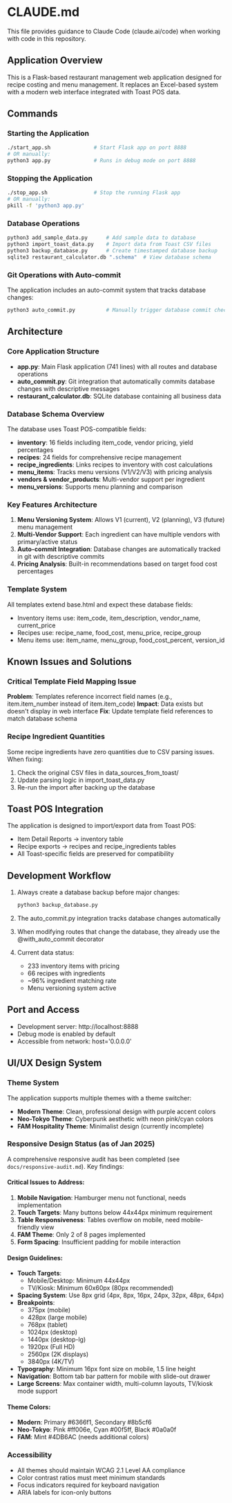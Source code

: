 # CLAUDE.md

This file provides guidance to Claude Code (claude.ai/code) when working with code in this repository.

## Application Overview

This is a Flask-based restaurant management web application designed for recipe costing and menu management. It replaces an Excel-based system with a modern web interface integrated with Toast POS data.

## Commands

### Starting the Application
```bash
./start_app.sh              # Start Flask app on port 8888
# OR manually:
python3 app.py              # Runs in debug mode on port 8888
```

### Stopping the Application
```bash
./stop_app.sh               # Stop the running Flask app
# OR manually:
pkill -f 'python3 app.py'
```

### Database Operations
```bash
python3 add_sample_data.py      # Add sample data to database
python3 import_toast_data.py    # Import data from Toast CSV files
python3 backup_database.py      # Create timestamped database backup
sqlite3 restaurant_calculator.db ".schema"  # View database schema
```

### Git Operations with Auto-commit
The application includes an auto-commit system that tracks database changes:
```bash
python3 auto_commit.py          # Manually trigger database commit check
```

## Architecture

### Core Application Structure
- **app.py**: Main Flask application (741 lines) with all routes and database operations
- **auto_commit.py**: Git integration that automatically commits database changes with descriptive messages
- **restaurant_calculator.db**: SQLite database containing all business data

### Database Schema Overview
The database uses Toast POS-compatible fields:
- **inventory**: 16 fields including item_code, vendor pricing, yield percentages
- **recipes**: 24 fields for comprehensive recipe management
- **recipe_ingredients**: Links recipes to inventory with cost calculations
- **menu_items**: Tracks menu versions (V1/V2/V3) with pricing analysis
- **vendors & vendor_products**: Multi-vendor support per ingredient
- **menu_versions**: Supports menu planning and comparison

### Key Features Architecture
1. **Menu Versioning System**: Allows V1 (current), V2 (planning), V3 (future) menu management
2. **Multi-Vendor Support**: Each ingredient can have multiple vendors with primary/active status
3. **Auto-commit Integration**: Database changes are automatically tracked in git with descriptive commits
4. **Pricing Analysis**: Built-in recommendations based on target food cost percentages

### Template System
All templates extend base.html and expect these database fields:
- Inventory items use: item_code, item_description, vendor_name, current_price
- Recipes use: recipe_name, food_cost, menu_price, recipe_group
- Menu items use: item_name, menu_group, food_cost_percent, version_id

## Known Issues and Solutions

### Critical Template Field Mapping Issue
**Problem**: Templates reference incorrect field names (e.g., item.item_number instead of item.item_code)
**Impact**: Data exists but doesn't display in web interface
**Fix**: Update template field references to match database schema

### Recipe Ingredient Quantities
Some recipe ingredients have zero quantities due to CSV parsing issues. When fixing:
1. Check the original CSV files in data_sources_from_toast/
2. Update parsing logic in import_toast_data.py
3. Re-run the import after backing up the database

## Toast POS Integration

The application is designed to import/export data from Toast POS:
- Item Detail Reports → inventory table
- Recipe exports → recipes and recipe_ingredients tables
- All Toast-specific fields are preserved for compatibility

## Development Workflow

1. Always create a database backup before major changes:
   ```bash
   python3 backup_database.py
   ```

2. The auto_commit.py integration tracks database changes automatically

3. When modifying routes that change the database, they already use the @with_auto_commit decorator

4. Current data status:
   - 233 inventory items with pricing
   - 66 recipes with ingredients
   - ~96% ingredient matching rate
   - Menu versioning system active

## Port and Access
- Development server: http://localhost:8888
- Debug mode is enabled by default
- Accessible from network: host='0.0.0.0'

## UI/UX Design System

### Theme System
The application supports multiple themes with a theme switcher:
- **Modern Theme**: Clean, professional design with purple accent colors
- **Neo-Tokyo Theme**: Cyberpunk aesthetic with neon pink/cyan colors
- **FAM Hospitality Theme**: Minimalist design (currently incomplete)

### Responsive Design Status (as of Jan 2025)
A comprehensive responsive audit has been completed (see `docs/responsive-audit.md`). Key findings:

#### Critical Issues to Address:
1. **Mobile Navigation**: Hamburger menu not functional, needs implementation
2. **Touch Targets**: Many buttons below 44x44px minimum requirement  
3. **Table Responsiveness**: Tables overflow on mobile, need mobile-friendly view
4. **FAM Theme**: Only 2 of 8 pages implemented
5. **Form Spacing**: Insufficient padding for mobile interaction

#### Design Guidelines:
- **Touch Targets**: 
  - Mobile/Desktop: Minimum 44x44px
  - TV/Kiosk: Minimum 60x60px (80px recommended)
- **Spacing System**: Use 8px grid (4px, 8px, 16px, 24px, 32px, 48px, 64px)
- **Breakpoints**: 
  - 375px (mobile)
  - 428px (large mobile)
  - 768px (tablet)
  - 1024px (desktop)
  - 1440px (desktop-lg)
  - 1920px (Full HD)
  - 2560px (2K displays)
  - 3840px (4K/TV)
- **Typography**: Minimum 16px font size on mobile, 1.5 line height
- **Navigation**: Bottom tab bar pattern for mobile with slide-out drawer
- **Large Screens**: Max container width, multi-column layouts, TV/kiosk mode support

#### Theme Colors:
- **Modern**: Primary #6366f1, Secondary #8b5cf6
- **Neo-Tokyo**: Pink #ff006e, Cyan #00f5ff, Black #0a0a0f
- **FAM**: Mint #4DB6AC (needs additional colors)

### Accessibility
- All themes should maintain WCAG 2.1 Level AA compliance
- Color contrast ratios must meet minimum standards
- Focus indicators required for keyboard navigation
- ARIA labels for icon-only buttons